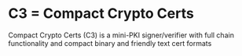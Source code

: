
# C3 = Compact Crypto Certs

Compact Crypto Certs (C3) is a mini-PKI signer/verifier with full chain functionality and compact binary and friendly text cert formats